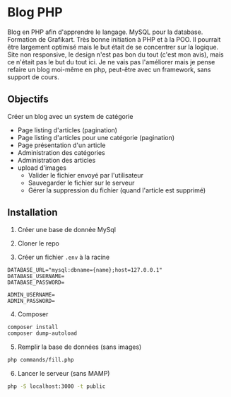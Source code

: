 # Blog PHP

Blog en PHP afin d'apprendre le langage. MySQL pour la database.
Formation de Grafikart.
Très bonne initiation à PHP et à la POO. Il pourrait être largement optimisé mais le but était de se concentrer sur la logique.
Site non responsive, le design n'est pas bon du tout (c'est mon avis), mais ce n'était pas le but du tout ici.
Je ne vais pas l'améliorer mais je pense refaire un blog moi-même en php, peut-être avec un framework, sans support de cours.

## Objectifs

Créer un blog avec un system de catégorie

- Page listing d'articles (pagination)
- Page listing d'articles pour une catégorie (pagination)
- Page présentation d'un article
- Administration des catégories
- Administration des articles
- upload d'images
  - Valider le fichier envoyé par l'utilisateur
  - Sauvegarder le fichier sur le serveur
  - Gérer la suppression du fichier (quand l'article est supprimé)

## Installation

1. Créer une base de donnée MySql

2. Cloner le repo

3. Créer un fichier `.env` à la racine

```
DATABASE_URL="mysql:dbname={name};host=127.0.0.1"
DATABASE_USERNAME=
DATABASE_PASSWORD=

ADMIN_USERNAME=
ADMIN_PASSWORD=
```

4. Composer

```zsh
composer install
composer dump-autoload
```

5. Remplir la base de données (sans images)

```zsh
php commands/fill.php
```

6. Lancer le serveur (sans MAMP)

```zsh
php -S localhost:3000 -t public
```
